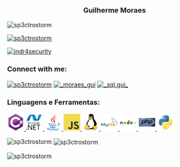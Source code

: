 <h3 align="center">Guilherme Moraes</h3>

<p align="left"> <img src="https://komarev.com/ghpvc/?username=sp3ctrostorm&label=Profile%20views&color=0e75b6&style=flat" alt="sp3ctrostorm" /> </p>

<p align="left"> <a href="https://github.com/ryo-ma/github-profile-trophy"><img src="https://github-profile-trophy.vercel.app/?username=sp3ctrostorm" alt="sp3ctrostorm" /></a> </p>

<p align="left"> <a href="https://twitter.com/indr4security" target="blank"><img src="https://img.shields.io/twitter/follow/indr4security?logo=twitter&style=for-the-badge" alt="indr4security" /></a> </p>


<h3 align="left">Connect with me:</h3>
<p align="left">
<a href="https://dev.to/sp3ctrostorm" target="blank"><img align="center" src="https://raw.githubusercontent.com/rahuldkjain/github-profile-readme-generator/master/src/images/icons/Social/devto.svg" alt="sp3ctrostorm" height="30" width="40" /></a>
<a href="https://twitter.com/indr4security" target="blank"><img align="center" src="https://raw.githubusercontent.com/rahuldkjain/github-profile-readme-generator/master/src/images/icons/Social/twitter.svg" alt="_moraes_gui" height="30" width="40" /></a>
<a href="https://instagram.com/_sql.gui_" target="blank"><img align="center" src="https://raw.githubusercontent.com/rahuldkjain/github-profile-readme-generator/master/src/images/icons/Social/instagram.svg" alt="_sql.gui_" height="30" width="40" /></a>
</p>

<h3 align="left">Linguagens e Ferramentas:</h3>
<p align="left"> <a href="https://www.w3schools.com/cs/" target="_blank" rel="noreferrer"> <img src="https://raw.githubusercontent.com/devicons/devicon/master/icons/csharp/csharp-original.svg" alt="csharp" width="40" height="40"/> </a> <a href="https://dotnet.microsoft.com/" target="_blank" rel="noreferrer"> <img src="https://raw.githubusercontent.com/devicons/devicon/master/icons/dot-net/dot-net-original-wordmark.svg" alt="dotnet" width="40" height="40"/> </a> <a href="https://www.java.com" target="_blank" rel="noreferrer"> <img src="https://raw.githubusercontent.com/devicons/devicon/master/icons/java/java-original.svg" alt="java" width="40" height="40"/> </a> <a href="https://developer.mozilla.org/en-US/docs/Web/JavaScript" target="_blank" rel="noreferrer"> <img src="https://raw.githubusercontent.com/devicons/devicon/master/icons/javascript/javascript-original.svg" alt="javascript" width="40" height="40"/> </a> <a href="https://www.linux.org/" target="_blank" rel="noreferrer"> <img src="https://raw.githubusercontent.com/devicons/devicon/master/icons/linux/linux-original.svg" alt="linux" width="40" height="40"/> </a> <a href="https://www.mysql.com/" target="_blank" rel="noreferrer"> <img src="https://raw.githubusercontent.com/devicons/devicon/master/icons/mysql/mysql-original-wordmark.svg" alt="mysql" width="40" height="40"/> </a> <a href="https://nodejs.org" target="_blank" rel="noreferrer"> <img src="https://raw.githubusercontent.com/devicons/devicon/master/icons/nodejs/nodejs-original-wordmark.svg" alt="nodejs" width="40" height="40"/> </a> <a href="https://www.php.net" target="_blank" rel="noreferrer"> <img src="https://raw.githubusercontent.com/devicons/devicon/master/icons/php/php-original.svg" alt="php" width="40" height="40"/> </a> <a href="https://www.python.org" target="_blank" rel="noreferrer"> <img src="https://raw.githubusercontent.com/devicons/devicon/master/icons/python/python-original.svg" alt="python" width="40" height="40"/> </a> </p>

<p><img align="left" src="https://github-readme-stats.vercel.app/api/top-langs?username=sp3ctrostorm&show_icons=true&locale=en&layout=compact" alt="sp3ctrostorm" /></p>

<p>&nbsp;<img align="center" src="https://github-readme-stats.vercel.app/api?username=sp3ctrostorm&show_icons=true&locale=en" alt="sp3ctrostorm" /></p>

<p><img align="center" src="https://github-readme-streak-stats.herokuapp.com/?user=sp3ctrostorm&" alt="sp3ctrostorm" /></p>
